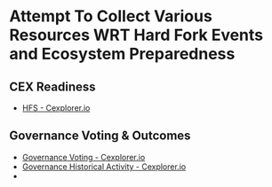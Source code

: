 # Attempt To Collect Various Resources WRT Hard Fork Events and Ecosystem Preparedness

## CEX Readiness
- [HFS - Cexplorer.io](https://cexplorer.io/hfs)

## Governance Voting & Outcomes
- [Governance Voting - Cexplorer.io](https://cexplorer.io/governance/voting)
- [Governance Historical Activity - Cexplorer.io](https://cexplorer.io/governance/activity)
- 
